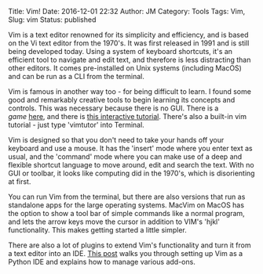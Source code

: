 Title: Vim!
Date: 2016-12-01 22:32
Author: JM
Category: Tools
Tags: Vim, 
Slug: vim
Status: published

Vim is a text editor renowned for its simplicity and efficiency, and is
based on the Vi text editor from the 1970's. It was first released in
1991 and is still being developed today. Using a system of keyboard
shortcuts, it's an efficient tool to navigate and edit text, and
therefore is less distracting than other editors. It comes pre-installed
on Unix systems (including MacOS) and can be run as a CLI from the
terminal.

Vim is famous in another way too - for being difficult to learn. I found
some good and remarkably creative tools to begin learning its concepts
and controls. This was necessary because there is no GUI. There is a
*game* [here](http://vim-adventures.com/), and there is [this
interactive tutorial](http://www.openvim.com/). There's also a built-in
vim tutorial - just type 'vimtutor' into Terminal.

Vim is designed so that you don't need to take your hands off your
keyboard and use a mouse. It has the 'insert' mode where you enter text
as usual, and the 'command' mode where you can make use of a deep and
flexible shortcut language to move around, edit and search the text.
With no GUI or toolbar, it looks like computing did in the 1970's, which
is disorienting at first.

You can run Vim from the terminal, but there are also versions that run
as standalone apps for the large operating systems. MacVim on MacOS has
the option to show a tool bar of simple commands like a normal program,
and lets the arrow keys move the cursor in addition to VIM's 'hjkl'
functionality. This makes getting started a little simpler.

There are also a lot of plugins to extend Vim's functionality and turn
it from a text editor into an IDE. [This
post](https://realpython.com/blog/python/vim-and-python-a-match-made-in-heaven/) walks
you through setting up Vim as a Python IDE and explains how to manage
various add-ons.
